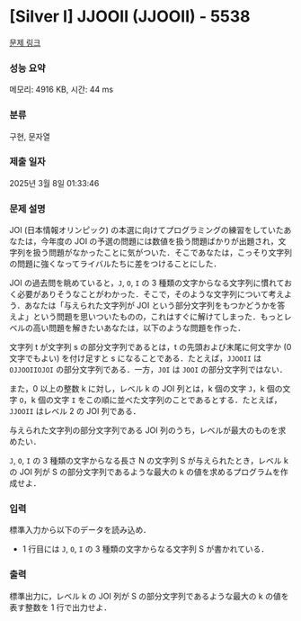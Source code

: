 # [Silver I] JJOOII (JJOOII) - 5538 

[문제 링크](https://www.acmicpc.net/problem/5538) 

### 성능 요약

메모리: 4916 KB, 시간: 44 ms

### 분류

구현, 문자열

### 제출 일자

2025년 3월 8일 01:33:46

### 문제 설명

<p>JOI (日本情報オリンピック) の本選に向けてプログラミングの練習をしていたあなたは，今年度の JOI の予選の問題には数値を扱う問題ばかりが出題され，文字列を扱う問題がなかったことに気がついた．そこであなたは，こっそり文字列の問題に強くなってライバルたちに差をつけることにした．</p>

<p>JOI の過去問を眺めていると，<code>J</code>, <code>O</code>, <code>I</code> の 3 種類の文字からなる文字列に慣れておく必要がありそうなことがわかった．そこで，そのような文字列について考えよう．あなたは「与えられた文字列が JOI という部分文字列をもつかどうかを答えよ」という問題を思いついたものの，これはすぐに解けてしまった．もっとレベルの高い問題を解きたいあなたは，以下のような問題を作った．</p>

<p>文字列 t が文字列 s の部分文字列であるとは，t の先頭および末尾に何文字か (0 文字でもよい) を付け足すと s になることである．たとえば，<code>JJOOII</code> は <code>OJJOOIIOJOI</code> の部分文字列である．一方，<code>JOI</code> は <code>JOOI</code> の部分文字列ではない．</p>

<p>また，0 以上の整数 k に対し，レベル k の JOI 列とは，k 個の文字 <code>J</code>，k 個の文字 <code>O</code>，k 個の文字 <code>I</code> をこの順に並べた文字列のことであるとする．たとえば，<code>JJOOII</code> はレベル 2 の JOI 列である．</p>

<p>与えられた文字列の部分文字列である JOI 列のうち，レベルが最大のものを求めたい．</p>

<p><code>J</code>, <code>O</code>, <code>I</code> の 3 種類の文字からなる長さ N の文字列 S が与えられたとき，レベル k の JOI 列が S の部分文字列であるような最大の k の値を求めるプログラムを作成せよ．</p>

### 입력 

 <p>標準入力から以下のデータを読み込め．</p>

<ul>
	<li>1 行目には <code>J</code>, <code>O</code>, <code>I</code> の 3 種類の文字からなる文字列 S が書かれている．</li>
</ul>

### 출력 

 <p>標準出力に，レベル k の JOI 列が S の部分文字列であるような最大の k の値を表す整数を 1 行で出力せよ．</p>

